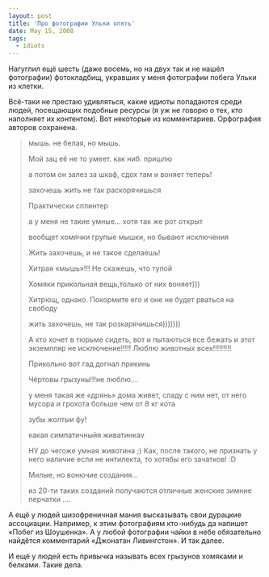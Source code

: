 ```yaml
---
layout: post
title: 'Про фотографии Ульки опять'
date: May 15, 2008
tags:
  - idiots
---
```


Нагуглил ещё шесть (даже восемь, но на двух так и не нашёл фотографии) фотокладбищ, укравших у меня фотографии побега Ульки из клетки.

Всё-таки не престаю удивляться, какие идиоты попадаются среди людей, посещающих подобные ресурсы (я уж не говорю о тех, кто наполняет их контентом). Вот некоторые из комментариев. Орфография авторов сохранена.

<!--more-->

> мышь. не белая, но мышь.
>
> Мой зац её не то умеет. как ниб. пришлю
>
> а потом он залез за шкаф, сдох там и воняет теперь!
>
> захочешь жить не так раскорячишься
>
> Практически сплинтер
>
> а у меня не такие умные... хотя так же рот открыт
>
> вообщет хомячки групые мышки, но бывают исключения
>
> Жить захочешь, и не такое сделаешь!
>
> Хитрая «мышь»!!! Не скажешь, что тупой
>
> Хомяки прикольная вещь,только от них воняет)))
>
> Хитрющ, однако. Покормите его и оне не будет рваться на свободу
>
> жить захочешь, не так розкарячишься)))))))
>
> А кто хочет в тюрьме сидеть, вот и пытаються все бежать и этот экземпляр не исключение!!!!! Люблю животных всех!!!!!!!!!
>
> Прикольно вот гад догнал прикинь
>
> Чёртовы грызуны!!!не люблю....
>
> у меня такая же «дрянь» дома живет, сладу с ним нет, от него мусора и грохота больше чем от 8 кг кота
>
> зубы жолтыи фу!
>
> какая симпатичныйя живатинкаv
>
> НУ до чегоже умная животина ;) Как, после такого, не признать у него наличие если не интилекта, то хотябы его зачатков! :D
>
> Милые, но вонючие создания...
>
> из 20-ти таких созданий получаются отличные женские зимние перчатки ....

А ещё у людей шизофреничная мания высказывать свои дурацкие ассоциации. Например, к этим фотографиям кто-нибудь да напишет «Побег из Шоушенка». А у любой фотографии чайки в небе обязательно найдётся комментарий «Джонатан Ливингстон». И так далее.

И ещё у людей есть привычка называть всех грызунов хомяками и белками. Такие дела.
